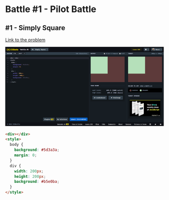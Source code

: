 # Battle #1 - Pilot Battle

## #1 - Simply Square

[Link to the problem](https://cssbattle.dev/play/1)

![result](./images/01_simply-square.png)

```html
<div></div>
<style>
  body {
    background: #5d3a3a;
    margin: 0;
  }
  div {
    width: 200px;
    height: 200px;
    background: #b5e0ba;
  }
</style>
```
